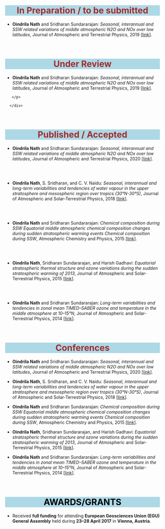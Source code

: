 <!--
.. title: Paper
.. slug: paper
.. date: 2020-05-04 20:18:18 UTC
.. tags:
.. category:
.. link:
.. description:
.. type: text
.. hidetitle: True
-->

<style type="text/css">
  p a{
  text-decoration: underline;
}
</style>


<!--For Altmetric badges-->
<script type='text/javascript' src='https://d1bxh8uas1mnw7.cloudfront.net/assets/embed.js'></script>
	
<!--For Dimensions badges-->
<script async src="https://badge.dimensions.ai/badge.js" charset="utf-8"></script>


<h1 style="background-color: #ADD8E6; color:#A52A2A" align='center'>In Preparation / to be submitted</h1>

<div class="card-deck">
  <div class="card">
    <div class="card-body">
      <p class="card-text" align='left'>

<ul>

<li>
<p><strong>Oindrila Nath</strong> and Sridharan Sundararajan: <em>Seasonal, interannual and SSW related variations of middle atmospheric N2O and NOx over low latitudes</em>, Journal of Atmospheric and Terrestrial Physics, 2019 [<a href="https://doi.org/10.1007/s00704-022-04031-6">link</a>].</p>
</li>

</ul>

 </p> 
    </div>
  </div>
</div>

<br/>


<h1 style="background-color: #ADD8E6; color:#A52A2A" align='center'>Under Review</h1>

<div class="card-deck">
  <div class="card">
    <div class="card-body">
      <p class="card-text" align='left'>

<ul>

<li>
<p><strong>Oindrila Nath</strong> and Sridharan Sundararajan: <em>Seasonal, interannual and SSW related variations of middle atmospheric N2O and NOx over low latitudes</em>, Journal of Atmospheric and Terrestrial Physics, 2019 [<a href="https://doi.org/10.1007/s00704-022-04031-6">link</a>].</p>
</li>


</ul>

       </p>
    
      </div>
   </div>
</div>

<br/>

<h1 style="background-color: #ADD8E6; color:#A52A2A" align='center'>Published / Accepted</h1>

<div class="card-deck">
  <div class="card">
    <div class="card-body">
      <p class="card-text" align='left'>

<ul>


<li>
<p><strong>Oindrila Nath</strong> and Sridharan Sundararajan: <em>Seasonal, interannual and SSW related variations of middle atmospheric N2O and NOx over low latitudes</em>, Journal of Atmospheric and Terrestrial Physics, 2020 [<a href="https://doi.org/10.1016/j.jastp.2019.05.007">link</a>].</p>

<div class="container">
<div class="row">

<div class='col-lg-4 col-md-11.1 col-sm-11.1 col-11.1 ml-auto'>
  <div data-badge-type='medium-donut' class='altmetric-embed' data-doi='10.1016/j.jastp.2019.05.007' data-badge-popover="right"></div>
  <p></p>
</div>


<div class='col-lg-4 col-md-11.1 col-sm-11.1 col-11.1 ml-auto'>
<div class="__dimensions_badge_embed__" data-doi="10.1016/j.jastp.2019.05.007" data-legend="hover-right"></div>
</div>
</div>
</div>

<BR> <BR>
</li>

<li>
<p><strong>Oindrila Nath</strong>, S. Sridharan, and C. V. Naidu: <em>Seasonal, interannual and long-term variabilities and tendencies of water vapour in the upper stratosphere and mesospheric region over tropics (30°N-30°S)</em>, Journal of Atmospheric and Solar-Terrestrial Physics, 2018 [<a href="https://doi.org/10.1016/j.jastp.2017.07.009">link</a>].</p>

<div class="container">
<div class="row">

<div class='col-lg-4 col-md-11.1 col-sm-11.1 col-11.1 ml-auto'>
  <div data-badge-type='medium-donut' class='altmetric-embed' data-doi='10.1016/j.jastp.2017.07.009' data-badge-popover="right"></div>
  <p></p>
</div>


<div class='col-lg-4 col-md-11.1 col-sm-11.1 col-11.1 ml-auto'>
<div class="__dimensions_badge_embed__" data-doi="10.1016/j.jastp.2017.07.009" data-legend="hover-right"></div>
</div>
</div>
</div>

<BR> <BR>


</li>


<li>

<p><strong>Oindrila Nath</strong> and Sridharan Sundararajan: <em>Chemical composition during SSW Equatorial middle atmospheric chemical composition changes during sudden stratospheric warming events Chemical composition during SSW</em>, Atmospheric Chemistry and Physics, 2015 [<a href="http://dx.doi.org/10.5194/acpd-15-23969-2015">link</a>].</p>

<div class="container">
<div class="row">

<div class='col-lg-4 col-md-11.1 col-sm-11.1 col-11.1 ml-auto'>
  <div data-badge-type='medium-donut' class='altmetric-embed' data-doi='10.5194/acpd-15-23969-2015' data-badge-popover="right"></div>
  <p></p>
</div>


<div class='col-lg-4 col-md-11.1 col-sm-11.1 col-11.1 ml-auto'>
<div class="__dimensions_badge_embed__" data-doi="10.5194/acpd-15-23969-2015" data-legend="hover-right"></div>
</div>
</div>
</div>

<BR> <BR>


</li>

<li>

<p><strong>Oindrila Nath</strong>, Sridharan Sundararajan, and Harish Gadhavi: <em>Equatorial stratospheric thermal structure and ozone variations during the sudden stratospheric warming of 2013</em>, Journal of Atmospheric and Solar-Terrestrial Physics, 2015 [<a href="https://doi.org/10.1016/j.jastp.2014.11.003">link</a>].</p>

<div class="container">
<div class="row">

<div class='col-lg-4 col-md-11.1 col-sm-11.1 col-11.1 ml-auto'>
  <div data-badge-type='medium-donut' class='altmetric-embed' data-doi='10.1016/j.jastp.2014.11.003' data-badge-popover="right"></div>
  <p></p>
</div>


<div class='col-lg-4 col-md-11.1 col-sm-11.1 col-11.1 ml-auto'>
<div class="__dimensions_badge_embed__" data-doi="10.1016/j.jastp.2014.11.003" data-legend="hover-right"></div>
</div>
</div>
</div>

<BR> <BR>


</li>

<li>

<p><strong>Oindrila Nath</strong> and Sridharan Sundararajan: <em>Long-term variabilities and tendencies in zonal mean TIMED–SABER ozone and temperature in the middle atmosphere at 10–15°N</em>, Journal of Atmospheric and Solar-Terrestrial Physics, 2014 [<a href="http://dx.doi.org/10.1016/j.jastp.2014.08.010">link</a>].</p>

<div class="container">
<div class="row">

<div class='col-lg-4 col-md-11.1 col-sm-11.1 col-11.1 ml-auto'>
  <div data-badge-type='medium-donut' class='altmetric-embed' data-doi='10.1016/j.jastp.2014.08.010' data-badge-popover="right"></div>
  <p></p>
</div>


<div class='col-lg-4 col-md-11.1 col-sm-11.1 col-11.1 ml-auto'>
<div class="__dimensions_badge_embed__" data-doi="10.1016/j.jastp.2014.08.010" data-legend="hover-right"></div>
</div>
</div>
</div>

</li>

</ul>
 </p> 
    </div>
  </div>
</div>

<br/>

<h1 style="background-color: #ADD8E6; color:#A52A2A" align='center'>Conferences</h1>

<div class="card-deck">
  <div class="card">
    <div class="card-body">
      <p class="card-text">
      
<ul>
<li>
<p><strong>Oindrila Nath</strong> and Sridharan Sundararajan: <em>Seasonal, interannual and SSW related variations of middle atmospheric N2O and NOx over low latitudes</em>, Journal of Atmospheric and Terrestrial Physics, 2020 [<a href="https://doi.org/10.1016/j.jastp.2019.05.007">link</a>].</p>

</li>

<li>
<p><strong>Oindrila Nath</strong>, S. Sridharan, and C. V. Naidu: <em>Seasonal, interannual and long-term variabilities and tendencies of water vapour in the upper stratosphere and mesospheric region over tropics (30°N-30°S)</em>, Journal of Atmospheric and Solar-Terrestrial Physics, 2018 [<a href="https://doi.org/10.1016/j.jastp.2017.07.009">link</a>].</p>

</li>


<li>

<p><strong>Oindrila Nath</strong> and Sridharan Sundararajan: <em>Chemical composition during SSW Equatorial middle atmospheric chemical composition changes during sudden stratospheric warming events Chemical composition during SSW</em>, Atmospheric Chemistry and Physics, 2015 [<a href="http://dx.doi.org/10.5194/acpd-15-23969-2015">link</a>].</p>

</li>

<li>

<p><strong>Oindrila Nath</strong>, Sridharan Sundararajan, and Harish Gadhavi: <em>Equatorial stratospheric thermal structure and ozone variations during the sudden stratospheric warming of 2013</em>, Journal of Atmospheric and Solar-Terrestrial Physics, 2015 [<a href="https://doi.org/10.1016/j.jastp.2014.11.003">link</a>].</p>

</li>

<li>

<p><strong>Oindrila Nath</strong> and Sridharan Sundararajan: <em>Long-term variabilities and tendencies in zonal mean TIMED–SABER ozone and temperature in the middle atmosphere at 10–15°N</em>, Journal of Atmospheric and Solar-Terrestrial Physics, 2014 [<a href="http://dx.doi.org/10.1016/j.jastp.2014.08.010">link</a>].</p>
</li>
</ul>
</p>
    </div>
  </div>
</div> 
<br/>

<h1 style="background-color: #ADD8E6; color:#000000" align='center'> AWARDS/GRANTS</h1>

<div class="card-deck">
  <div class="card">
    <div class="card-body">
    <p class="card-text" align='justify'>
<ul>
<li>Received <strong>full funding</strong> for attending <strong>European Geosciences Union (EGU) General Assembly</strong> held during <strong>23–28 April 2017</strong> in <strong>Vienna, Austria</strong>.</li>
</ul>

 </p> 
    </div>
  </div>
</div>
